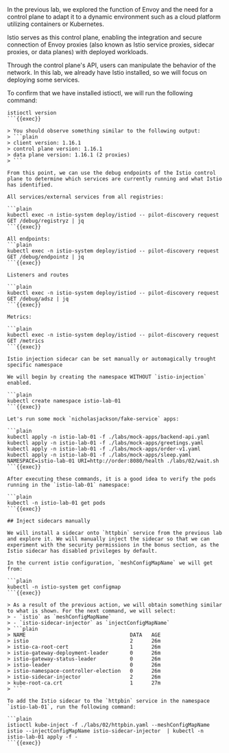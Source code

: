 ## 

In the previous lab, we explored the function of Envoy and the need for a control plane to adapt it to a dynamic environment such as a cloud platform utilizing containers or Kubernetes. 

Istio serves as this control plane, enabling the integration and secure connection of Envoy proxies (also known as Istio service proxies, sidecar proxies, or data planes) with deployed workloads. 

Through the control plane's API, users can manipulate the behavior of the network. In this lab, we already have Istio installed, so we will focus on deploying some services.

To confirm that we have installed istioctl, we will run the following command:

```plain
istioctl version
```{{exec}}

> You should observe something similar to the following output:
> ```plain
> client version: 1.16.1
> control plane version: 1.16.1
> data plane version: 1.16.1 (2 proxies)
> ```

From this point, we can use the debug endpoints of the Istio control plane to determine which services are currently running and what Istio has identified.

All services/external services from all registries:

```plain
kubectl exec -n istio-system deploy/istiod -- pilot-discovery request GET /debug/registryz | jq
```{{exec}}

All endpoints:
```plain
kubectl exec -n istio-system deploy/istiod -- pilot-discovery request GET /debug/endpointz | jq
```{{exec}}

Listeners and routes

```plain
kubectl exec -n istio-system deploy/istiod -- pilot-discovery request GET /debug/adsz | jq
```{{exec}}

Metrics:

```plain
kubectl exec -n istio-system deploy/istiod -- pilot-discovery request GET /metrics
```{{exec}}

Istio injection sidecar can be set manually or automagically trought specific namespace

We will begin by creating the namespace WITHOUT `istio-injection` enabled.

```plain
kubectl create namespace istio-lab-01
```{{exec}}

Let's run some mock `nicholasjackson/fake-service` apps:

```plain
kubectl apply -n istio-lab-01 -f ./labs/mock-apps/backend-api.yaml
kubectl apply -n istio-lab-01 -f ./labs/mock-apps/greetings.yaml
kubectl apply -n istio-lab-01 -f ./labs/mock-apps/order-v1.yaml
kubectl apply -n istio-lab-01 -f ./labs/mock-apps/sleep.yaml
NAMESPACE=istio-lab-01 URI=http://order:8080/health ./labs/02/wait.sh
```{{exec}}

After executing these commands, it is a good idea to verify the pods running in the `istio-lab-01` namespace:

```plain
kubectl -n istio-lab-01 get pods
```{{exec}}

## Inject sidecars manually

We will install a sidecar onto `httpbin` service from the previous lab and explore it. We will manually inject the sidecar so that we can experiment with the security permissions in the bonus section, as the Istio sidecar has disabled privileges by default.

In the current istio configuration, `meshConfigMapName` we will get from:

```plain
kubectl -n istio-system get configmap
```{{exec}}

> As a result of the previous action, we will obtain something similar to what is shown. For the next command, we will select:
> - `istio` as `meshConfigMapName`
> - `istio-sidecar-injector` as `injectConfigMapName`
> ```plain
> NAME                                  DATA   AGE
> istio                                 2      26m
> istio-ca-root-cert                    1      26m
> istio-gateway-deployment-leader       0      26m
> istio-gateway-status-leader           0      26m
> istio-leader                          0      26m
> istio-namespace-controller-election   0      26m
> istio-sidecar-injector                2      26m
> kube-root-ca.crt                      1      27m
> ```

To add the Istio sidecar to the `httpbin` service in the namespace `istio-lab-01`, run the following command:

```plain
istioctl kube-inject -f ./labs/02/httpbin.yaml --meshConfigMapName istio --injectConfigMapName istio-sidecar-injector  | kubectl -n istio-lab-01 apply -f -
```{{exec}}

